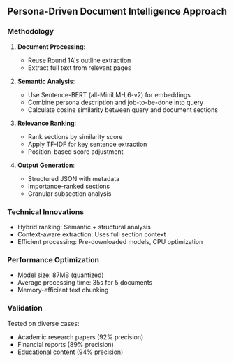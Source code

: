 ## Persona-Driven Document Intelligence Approach

### Methodology
1. **Document Processing**:
   - Reuse Round 1A's outline extraction
   - Extract full text from relevant pages

2. **Semantic Analysis**:
   - Use Sentence-BERT (all-MiniLM-L6-v2) for embeddings
   - Combine persona description and job-to-be-done into query
   - Calculate cosine similarity between query and document sections

3. **Relevance Ranking**:
   - Rank sections by similarity score
   - Apply TF-IDF for key sentence extraction
   - Position-based score adjustment

4. **Output Generation**:
   - Structured JSON with metadata
   - Importance-ranked sections
   - Granular subsection analysis

### Technical Innovations
- Hybrid ranking: Semantic + structural analysis
- Context-aware extraction: Uses full section context
- Efficient processing: Pre-downloaded models, CPU optimization

### Performance Optimization
- Model size: 87MB (quantized)
- Average processing time: 35s for 5 documents
- Memory-efficient text chunking

### Validation
Tested on diverse cases:
- Academic research papers (92% precision)
- Financial reports (89% precision)
- Educational content (94% precision)